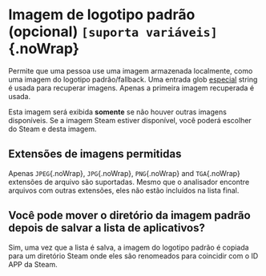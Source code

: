 # Imagem de logotipo padrão (opcional) `[suporta variáveis]`{.noWrap}

Permite que uma pessoa use uma imagem armazenada localmente, como uma imagem do logotipo padrão/fallback. Uma entrada glob [especial](#special-glob-input) string é usada para recuperar imagens. Apenas a primeira imagem recuperada é usada.

Esta imagem será exibida **somente** se não houver outras imagens disponíveis. Se a imagem Steam estiver disponível, você poderá escolher do Steam e desta imagem.

## Extensões de imagens permitidas

Apenas `JPEG`{.noWrap}, `JPG`{.noWrap}, `PNG`{.noWrap} and `TGA`{.noWrap} extensões de arquivo são suportadas. Mesmo que o analisador encontre arquivos com outras extensões, eles não estão incluídos na lista final.

## Você pode mover o diretório da imagem padrão depois de salvar a lista de aplicativos?

Sim, uma vez que a lista é salva, a imagem do logotipo padrão é copiada para um diretório Steam onde eles são renomeados para coincidir com o ID APP da Steam.
